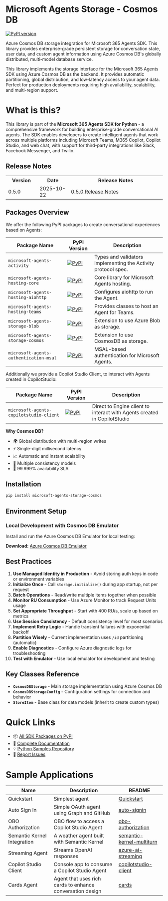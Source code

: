 # Microsoft Agents Storage - Cosmos DB

[![PyPI version](https://img.shields.io/pypi/v/microsoft-agents-storage-cosmos)](https://pypi.org/project/microsoft-agents-storage-cosmos/)

Azure Cosmos DB storage integration for Microsoft 365 Agents SDK. This library provides enterprise-grade persistent storage for conversation state, user data, and custom agent information using Azure Cosmos DB's globally distributed, multi-model database service.

This library implements the storage interface for the Microsoft 365 Agents SDK using Azure Cosmos DB as the backend. It provides automatic partitioning, global distribution, and low-latency access to your agent data. Perfect for production deployments requiring high availability, scalability, and multi-region support.

# What is this?
This library is part of the **Microsoft 365 Agents SDK for Python** - a comprehensive framework for building enterprise-grade conversational AI agents. The SDK enables developers to create intelligent agents that work across multiple platforms including Microsoft Teams, M365 Copilot, Copilot Studio, and web chat, with support for third-party integrations like Slack, Facebook Messenger, and Twilio.

## Release Notes
<table style="width:100%">
  <tr>
    <th style="width:20%">Version</th>
    <th style="width:20%">Date</th>
    <th style="width:60%">Release Notes</th>
  </tr>
  <tr>
    <td>0.5.0</td>
    <td>2025-10-22</td>
    <td>
      <a href="https://github.com/microsoft/Agents-for-python/blob/main/RELEASE_NOTES_0.5.0.md">
        0.5.0 Release Notes
      </a>
    </td>
  </tr>
</table>

## Packages Overview

We offer the following PyPI packages to create conversational experiences based on Agents:

| Package Name | PyPI Version | Description |
|--------------|-------------|-------------|
| `microsoft-agents-activity` | [![PyPI](https://img.shields.io/pypi/v/microsoft-agents-activity)](https://pypi.org/project/microsoft-agents-activity/) | Types and validators implementing the Activity protocol spec. |
| `microsoft-agents-hosting-core` | [![PyPI](https://img.shields.io/pypi/v/microsoft-agents-hosting-core)](https://pypi.org/project/microsoft-agents-hosting-core/) | Core library for Microsoft Agents hosting. |
| `microsoft-agents-hosting-aiohttp` | [![PyPI](https://img.shields.io/pypi/v/microsoft-agents-hosting-aiohttp)](https://pypi.org/project/microsoft-agents-hosting-aiohttp/) | Configures aiohttp to run the Agent. |
| `microsoft-agents-hosting-teams` | [![PyPI](https://img.shields.io/pypi/v/microsoft-agents-hosting-teams)](https://pypi.org/project/microsoft-agents-hosting-teams/) | Provides classes to host an Agent for Teams. |
| `microsoft-agents-storage-blob` | [![PyPI](https://img.shields.io/pypi/v/microsoft-agents-storage-blob)](https://pypi.org/project/microsoft-agents-storage-blob/) | Extension to use Azure Blob as storage. |
| `microsoft-agents-storage-cosmos` | [![PyPI](https://img.shields.io/pypi/v/microsoft-agents-storage-cosmos)](https://pypi.org/project/microsoft-agents-storage-cosmos/) | Extension to use CosmosDB as storage. |
| `microsoft-agents-authentication-msal` | [![PyPI](https://img.shields.io/pypi/v/microsoft-agents-authentication-msal)](https://pypi.org/project/microsoft-agents-authentication-msal/) | MSAL-based authentication for Microsoft Agents. |

Additionally we provide a Copilot Studio Client, to interact with Agents created in CopilotStudio:

| Package Name | PyPI Version | Description |
|--------------|-------------|-------------|
| `microsoft-agents-copilotstudio-client` | [![PyPI](https://img.shields.io/pypi/v/microsoft-agents-copilotstudio-client)](https://pypi.org/project/microsoft-agents-copilotstudio-client/) | Direct to Engine client to interact with Agents created in CopilotStudio |

**Why Cosmos DB?**
- 🌍 Global distribution with multi-region writes
- ⚡ Single-digit millisecond latency
- 📈 Automatic and instant scalability
- 🔄 Multiple consistency models
- 💪 99.999% availability SLA

## Installation

```bash
pip install microsoft-agents-storage-cosmos
```


## Environment Setup

### Local Development with Cosmos DB Emulator

Install and run the Azure Cosmos DB Emulator for local testing:

**Download:** [Azure Cosmos DB Emulator](https://docs.microsoft.com/azure/cosmos-db/local-emulator)


## Best Practices

1. **Use Managed Identity in Production** - Avoid storing auth keys in code or environment variables
2. **Initialize Once** - Call `storage.initialize()` during app startup, not per request
3. **Batch Operations** - Read/write multiple items together when possible
4. **Monitor RU Consumption** - Use Azure Monitor to track Request Units usage
5. **Set Appropriate Throughput** - Start with 400 RU/s, scale up based on metrics
6. **Use Session Consistency** - Default consistency level for most scenarios
7. **Implement Retry Logic** - Handle transient failures with exponential backoff
8. **Partition Wisely** - Current implementation uses `/id` partitioning (automatic)
9. **Enable Diagnostics** - Configure Azure diagnostic logs for troubleshooting
10. **Test with Emulator** - Use local emulator for development and testing

## Key Classes Reference

- **`CosmosDBStorage`** - Main storage implementation using Azure Cosmos DB
- **`CosmosDBStorageConfig`** - Configuration settings for connection and behavior
- **`StoreItem`** - Base class for data models (inherit to create custom types)

# Quick Links

- 📦 [All SDK Packages on PyPI](https://pypi.org/search/?q=microsoft-agents)
- 📖 [Complete Documentation](https://aka.ms/agents)
- 💡 [Python Samples Repository](https://github.com/microsoft/Agents/tree/main/samples/python)
- 🐛 [Report Issues](https://github.com/microsoft/Agents-for-python/issues)

# Sample Applications

|Name|Description|README|
|----|----|----|
|Quickstart|Simplest agent|[Quickstart](https://github.com/microsoft/Agents/blob/main/samples/python/quickstart/README.md)|
|Auto Sign In|Simple OAuth agent using Graph and GitHub|[auto-signin](https://github.com/microsoft/Agents/blob/main/samples/python/auto-signin/README.md)|
|OBO Authorization|OBO flow to access a Copilot Studio Agent|[obo-authorization](https://github.com/microsoft/Agents/blob/main/samples/python/obo-authorization/README.md)|
|Semantic Kernel Integration|A weather agent built with Semantic Kernel|[semantic-kernel-multiturn](https://github.com/microsoft/Agents/blob/main/samples/python/semantic-kernel-multiturn/README.md)|
|Streaming Agent|Streams OpenAI responses|[azure-ai-streaming](https://github.com/microsoft/Agents/blob/main/samples/python/azureai-streaming/README.md)|
|Copilot Studio Client|Console app to consume a Copilot Studio Agent|[copilotstudio-client](https://github.com/microsoft/Agents/blob/main/samples/python/copilotstudio-client/README.md)|
|Cards Agent|Agent that uses rich cards to enhance conversation design |[cards](https://github.com/microsoft/Agents/blob/main/samples/python/cards/README.md)|